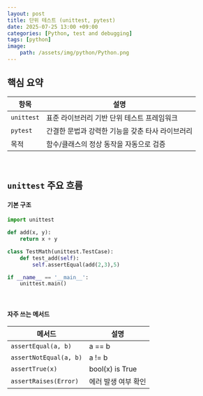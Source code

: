```yaml
---
layout: post
title: 단위 테스트 (unittest, pytest)
date: 2025-07-25 13:00 +09:00
categories: [Python, test and debugging]
tags: [python]
image:
    path: /assets/img/python/Python.png
---
```


## 핵심 요약

| 항목 | 설명 |
|-|-|
| `unittest` | 표준 라이브러리 기반 단위 테스트 프레임워크 |
| `pytest` | 간결한 문법과 강력한 기능을 갖춘 타사 라이브러리 |
| 목적 | 함수/클래스의 정상 동작을 자동으로 검증 |

<br>

## `unittest` 주요 흐름 

#### 기본 구조

```python
import unittest

def add(x, y):
    return x + y

class TestMath(unittest.TestCase):
    def test_add(self):
        self.assertEqual(add(2,3),5)

if __name__ == '__main__':
    unittest.main()
```

<br>

#### 자주 쓰는 메서드

| 메서드 | 설명 |
|-|-|
| `assertEqual(a, b)` | a == b |
| `assertNotEqual(a, b)` | a != b |
| `assertTrue(x)` | bool(x) is True |
| `assertRaises(Error)` | 에러 발생 여부 확인 |